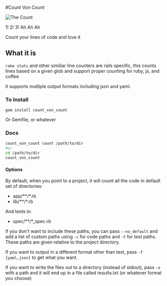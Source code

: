#Count Von Count

![The Count](http://img2.wikia.nocookie.net/__cb20060205225316/muppet/images/3/3c/CT-p0001-ST.jpg)

1! 2! 3! Ah Ah Ah

Count your lines of code and love it

## What it is
`rake stats` and other similiar line counters are rails specific, this counts lines based on a given glob
and support proper counting for ruby, js, and coffee

It supports mutliple output formats including json and yaml.

### To Install
```
gem install count_von_count
```

Or Gemfile, or whatever

### Docs

```Bash
count_von_count count /path/to/dir
#or
cd /path/to/dir
count_von_count
```

#### Options
By default, when you point to a project, it will count all the code in default set of directories:

- app/\*\*/\*.rb
- lib/\*\*/\*.rb

And tests in:

- spec/\*\*/\*\_spec.rb

If you don't want to include these paths, you can pass `--no_default` and add a list of custom paths
using `-c` for code paths and `-t` for test paths. These paths are given relative to the project
directory.

If you want to output in a different format other than text, pass `-f {yaml,json}` to get what you want.

If you want to write the files out to a directory (instead of stdout), pass `-o` with a path and
it will end up in a file called results.txt (or whatever format you choose)
